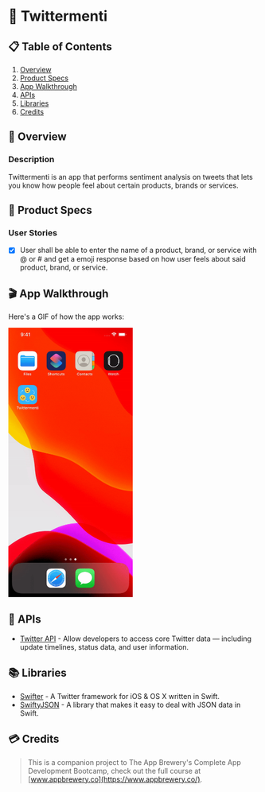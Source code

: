 # 🐣 Twittermenti

## 📋 Table of Contents
1. [Overview](#-Overview)
2. [Product Specs](#-Product-Specs)
3. [App Walkthrough](#-App-Walkthrough)
4. [APIs](#-APIs)
5. [Libraries](#-Libraries)
6. [Credits](#-Credits)

## 👀 Overview
### Description

Twittermenti is an app that performs sentiment analysis on tweets that lets you know how people feel about certain products, brands or services.

## 📕 Product Specs
### User Stories

- [X] User shall be able to enter the name of a product, brand, or service with @ or # and get a emoji response based on how user feels about said product, brand, or service.

## 🎬 App Walkthrough

Here's a GIF of how the app works:

<img src="https://raw.githubusercontent.com/py415/app-resources/master/GIFs/ios/ios-twittermenti.gif" width="250" />

## 🔑 APIs

- [Twitter API](https://developer.twitter.com/en) - Allow developers to access core Twitter data — including update timelines, status data, and user information.

## 📚 Libraries

- [Swifter](https://github.com/mattdonnelly/Swifter) - A Twitter framework for iOS & OS X written in Swift.
- [SwiftyJSON](https://github.com/SwiftyJSON/SwiftyJSON) - A library that makes it easy to deal with JSON data in Swift.

## 💳 Credits

>This is a companion project to The App Brewery's Complete App Development Bootcamp, check out the full course at [www.appbrewery.co](https://www.appbrewery.co/).
